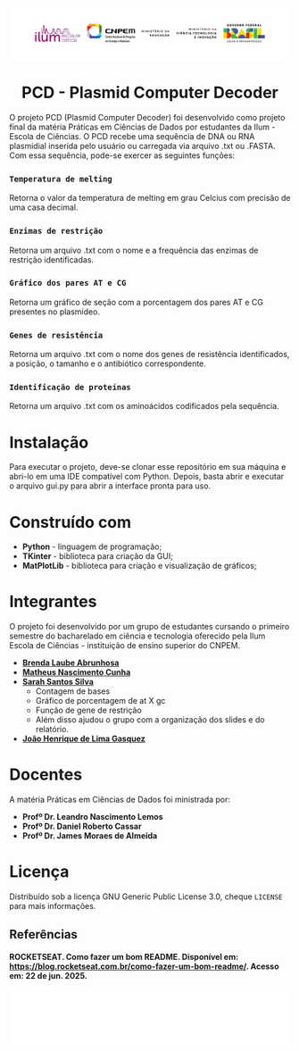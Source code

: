 ![ILUM, CNPEM, MINISTÉRIO DA EDUCAÇÃO](https://github.com/ComicDeath/Projeto-Final-PCD/blob/main/assets/ilum_colorida.png)

<h1 align="center"> PCD - Plasmid Computer Decoder </h1>

O projeto PCD (Plasmid Computer Decoder) foi desenvolvido como projeto final da matéria Práticas em Ciências de Dados por estudantes da Ilum - Escola de Ciências. O PCD recebe uma sequência de DNA ou RNA plasmidial inserida pelo usuário ou carregada via arquivo .txt ou .FASTA. Com essa sequência, pode-se exercer as seguintes funções:
### `Temperatura de melting`
Retorna o valor da temperatura de melting em grau Celcius com precisão de uma casa decimal. 
### `Enzimas de restrição`
Retorna um arquivo .txt com o nome e a frequência das enzimas de restrição identificadas.
### `Gráfico dos pares AT e CG`
Retorna um gráfico de seção com a porcentagem dos pares AT e CG presentes no plasmídeo.
### `Genes de resistência`
Retorna um arquivo .txt com o nome dos genes de resistência identificados, a posição, o tamanho e o antibiótico correspondente.
### `Identificação de proteínas`
Retorna um arquivo .txt com os aminoácidos codificados pela sequência.

# Instalação
Para executar o projeto, deve-se clonar esse repositório em sua máquina e abri-lo em uma IDE compatível com Python. Depois, basta abrir e executar o arquivo gui.py para abrir a interface pronta para uso.

# Construído com
- **Python** - linguagem de programação;
- **TKinter** - biblioteca para criação da GUI;
- **MatPlotLib** - biblioteca para criação e visualização de gráficos;

# Integrantes
O projeto foi desenvolvido por um grupo de estudantes cursando o primeiro semestre do bacharelado em ciência e tecnologia oferecido pela Ilum Escola de Ciências - instituição de ensino superior do CNPEM.
- [**Brenda Laube Abrunhosa**](https://github.com/blabrunhosa)
- [**Matheus Nascimento Cunha**](https://github.com/mncunha)
- [**Sarah Santos Silva**](https://github.com/SarahSantosSilva)
  * Contagem de bases
  * Gráfico de porcentagem de at X gc
  * Função de gene de restrição
  * Além disso ajudou o grupo com a organização dos slides e do relatório.
- [**João Henrique de Lima Gasquez**](https://github.com/ComicDeath)

  
# Docentes
A matéria Práticas em Ciências de Dados foi ministrada por:
- **Profº Dr. Leandro Nascimento Lemos**
- **Profº Dr. Daniel Roberto Cassar**
- **Profº Dr. James Moraes de Almeida**

# Licença
Distribuído sob a licença GNU Generic Public License 3.0, cheque `LICENSE` para mais informações.

## Referências
#### ROCKETSEAT. Como fazer um bom README. Disponível em: https://blog.rocketseat.com.br/como-fazer-um-bom-readme/. Acesso em: 22 de jun. 2025.

![ILUM, CNPEM, MINISTÉRIO DA EDUCAÇÃO](https://github.com/ComicDeath/Projeto-Final-PCD/blob/main/assets/ilum.png)
